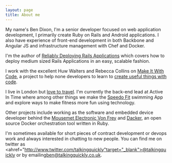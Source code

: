 ```yaml
---
layout: page
title: About me 
---
```


My name's Ben Dixon, I'm a senior developer focused on web application development, I primarily create Ruby on Rails and Android applications. I also have experience of front-end development in both Backbone and Angular JS and infrastructure management with Chef and Docker.

I'm the author of <a href="https://leanpub.com/deploying_rails_applications"
target="_blank">Reliably Deploying Rails Applications</a> which covers how
to deploy medium sized Rails Applications in an easy, scalable fashion.

I work with the excellent Huw Walters and Rebecca Collins on <a href="http://www.makeitwithcode.com/" target="_blank">Make It With Code</a>, a project to help none developers to learn to <a href="/2014/01/teaching-people-to-code/" target="_blank">create useful things with code</a>.

I live in London but <a href="/travel/">love to travel</a>. I'm currently the back-end lead at Active In Time where among other things we make the <a href="http://www.speedo.com/getspeedofit/getspeedofit_1/getspeedofitapp/gsfapplandingpage.html" target="_blank">Speedo Fit</a> swimming App and explore ways to make fitness more fun using technology.

Other projects include working as the software and embedded device developer behind the <a href="http://www.mousemet.com/" target="_blank">Mousemet Electronic Von Frey</a> and <a href="https://github.com/talkingquickly/dacker">Dacker</a>, an open source Docker orchestration tool written in Ruby.

I'm sometimes available for short pieces of contract development or devops work and always interested in chatting to new people. You can find me on twitter as <ahref="http://www.twitter.com/talkingquickly"target="_blank">@talkingquickly</a> or by emailing<a href="mailto:ben@talkingquickly.co.uk" >ben@talkingquickly.co.uk</a>.